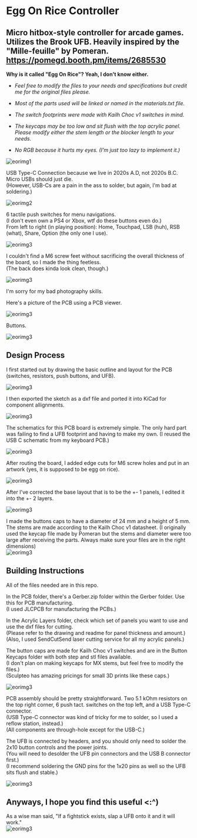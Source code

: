 # Egg On Rice Controller
 Micro hitbox-style controller for arcade games. Utilizes the Brook UFB.
 Heavily inspired by the "Mille-feuille" by Pomeran. https://pomegd.booth.pm/items/2685530
-

**Why is it called "Egg On Rice"? Yeah, I don't know either.**

- *Feel free to modify the files to your needs and specifications but credit me for the original files please.*

- *Most of the parts used will be linked or named in the materials.txt file.*

- *The switch footprints were made with Kailh Choc v1 switches in mind.*

- *The keycaps may be too low and sit flush with the top acrylic panel. Please modify either the stem length or the blocker length to your needs.*

- *No RGB because it hurts my eyes. (I'm just too lazy to implement it.)*

![eorimg1](https://github.com/b1nc/Egg-On-Rice-Controller/blob/main/imgs/eor3.jpg)

 USB Type-C Connection because we live in 2020s A.D, not 2020s B.C. Micro USBs should just die.  
 (However, USB-Cs are a pain in the ass to solder, but again, I'm bad at soldering.)
 
 ![eorimg2](https://github.com/b1nc/Egg-On-Rice-Controller/blob/main/imgs/eor4.jpg)
 
 6 tactile push switches for menu navigations.  
 (I don't even own a PS4 or Xbox, wtf do these buttons even do.)  
 From left to right (in playing position): Home, Touchpad, LSB (huh), RSB (what), Share, Option (the only one I use).
 
 ![eorimg3](https://github.com/b1nc/Egg-On-Rice-Controller/blob/main/imgs/eor5.jpg)
 
 I couldn't find a M6 screw feet without sacrificing the overall thickness of the board, so I made the thing feetless.  
 (The back does kinda look clean, though.)
 
 ![eorimg3](https://github.com/b1nc/Egg-On-Rice-Controller/blob/main/imgs/eor6.jpg)
 
 I'm sorry for my bad photography skills.  
   
 Here's a picture of the PCB using a PCB viewer.
 
 ![eorimg3](https://github.com/b1nc/Egg-On-Rice-Controller/blob/main/imgs/pcb.PNG)  

 Buttons.
 
 ![eorimg3](https://github.com/b1nc/Egg-On-Rice-Controller/blob/main/imgs/buttons.png) 
  
## Design Process ##  
I first started out by drawing the basic outline and layout for the PCB (switches, resistors, push buttons, and UFB).  

 ![eorimg3](https://github.com/b1nc/Egg-On-Rice-Controller/blob/main/imgs/dp1.PNG) 

I then exported the sketch as a dxf file and ported it into KiCad for component allignments.

 ![eorimg3](https://github.com/b1nc/Egg-On-Rice-Controller/blob/main/imgs/dp2.PNG) 

The schematics for this PCB board is extremely simple. The only hard part was failing to find a UFB footprint and having to make my own. (I reused the USB C schematic from my keyboard PCB.)

 ![eorimg3](https://github.com/b1nc/Egg-On-Rice-Controller/blob/main/imgs/dp5.PNG) 

After routing the board, I added edge cuts for M6 screw holes and put in an artwork (yes, it is supposed to be egg on rice).

 ![eorimg3](https://github.com/b1nc/Egg-On-Rice-Controller/blob/main/imgs/dp3.PNG) 

After I've corrected the base layout that is to be the +- 1 panels, I edited it into the +- 2 layers.

 ![eorimg3](https://github.com/b1nc/Egg-On-Rice-Controller/blob/main/imgs/dp4.png) 

I made the buttons caps to have a diameter of 24 mm and a height of 5 mm. The stems are made according to the Kailh Choc v1 datasheet.
(I originally used the keycap file made by Pomeran but the stems and diameter were too large after receiving the parts. Always make sure your files are in the right dimensions)  
 ![eorimg3](https://github.com/b1nc/Egg-On-Rice-Controller/blob/main/imgs/keycap_model.PNG) 

## Building Instructions ##
All of the files needed are in this repo.

In the PCB folder, there's a Gerber.zip folder within the Gerber folder. Use this for PCB manufacturing.  
(I used JLCPCB for manufacturing the PCBs.)  
  
In the Acrylic Layers folder, check which set of panels you want to use and use the dxf files for cutting.  
(Please refer to the drawing and readme for panel thickness and amount.)  
(Also, I used SendCutSend laser cutting service for all my acrylic panels.)  
  
The button caps are made for Kailh Choc v1 switches and are in the Button Keycaps folder with both step and stl files available.  
(I don't plan on making keycaps for MX stems, but feel free to modify the files.)  
(Sculpteo has amazing pricings for small 3D prints like these caps.)  

![eorimg3](https://github.com/b1nc/Egg-On-Rice-Controller/blob/main/imgs/keycaps.jpg) 
  
PCB assembly should be pretty straightforward. Two 5.1 kOhm resistors on the top right corner, 6 push tact. switches on the top left, and a USB Type-C connector.  
(USB Type-C connector was kind of tricky for me to solder, so I used a reflow station, instead.)  
(All components are through-hole except for the USB-C.)  
  
The UFB is connected by headers, and you should only need to solder the 2x10 button controls and the power joints.  
(You will need to desolder the UFB pin connectors and the USB B connector first.)  
(I recommend soldering the GND pins for the 1x20 pins as well so the UFB sits flush and stable.)  

![eorimg3](https://github.com/b1nc/Egg-On-Rice-Controller/blob/main/imgs/solder_points.png) 
  
## Anyways, I hope you find this useful <:^) ##
As a wise man said, "If a fightstick exists, slap a UFB onto it and it will work."  
 ![eorimg3](https://github.com/b1nc/Egg-On-Rice-Controller/blob/main/imgs/funnee.png)
